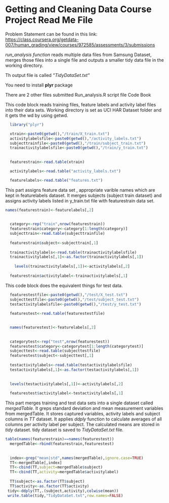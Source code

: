 Getting and Cleaning Data Course Project Read Me File
========================================================
Problem Statement can be found in this link: https://class.coursera.org/getdata-007/human_grading/view/courses/972585/assessments/3/submissions

*run_analysis function* reads multiple data files from Samsung Dataset, merges those files into a single file and outputs a smaller tidy data file in the working directory.

Th output file is called _"TidyDataSet.txt"_

You need to install **plyr** package

There are 2 other files submitted 
Run_analysis.R script file
Code Book


This code block reads training files, feature labels and activity label files into their data sets.
Working directory is set as UCI HAR Dataset folder and it gets the wd by using getwd.


```r
  library("plyr")

  xtrain<-paste0(getwd(),"/train/X_train.txt")
  activitylabelsfile<-paste0(getwd(),"/activity_labels.txt")
  subjecttrainfile<-paste0(getwd(),"/train/subject_train.txt")
  trainactivitylabelsfile<-paste0(getwd(),"/train/y_train.txt")
  
  
  featurestrain<-read.table(xtrain)

  activitylabels<-read.table("activity_labels.txt")

  featurelabels<-read.table("features.txt")
```

This part assigns feature data set , appropriate varible names which are kept in featurelabels dataset.
It merges subjects (subject train dataset) and assigns activity labels listed in y_train.txt file with featurestrain data set.



```r
names(featurestrain)<-featurelabels[,2]
  
  
  category<-rep("train",nrow(featurestrain))
  featurestrain$category<-category[1:length(category)]
  subjecttrain<-read.table(subjecttrainfile)
                           
  featurestrain$subject<-subjecttrain[,1]
  
  trainactivitylabels<-read.table(trainactivitylabelsfile)
  trainactivitylabels[,1]<-as.factor(trainactivitylabels[,1])
 
    levels(trainactivitylabels[,1])<-activitylabels[,2]
  
  featurestrain$activitylabel<-trainactivitylabels[,1]
```
This code block does the equivalent things for test data.



```r
  featurestestfile<-paste0(getwd(),"/test/X_test.txt")
  subjecttestfile<-paste0(getwd(),"/test/subject_test.txt")
  testactivitylabelsfile<-paste0(getwd(),"/test/y_test.txt")
  
  featurestest<-read.table(featurestestfile)

  
  names(featurestest)<-featurelabels[,2]
  
  
  categorytest<-rep("test",nrow(featurestest))
  featurestest$category<-categorytest[1:length(categorytest)]
  subjecttest<-read.table(subjecttestfile)
  featurestest$subject<-subjecttest[,1]
  
  testactivitylabels<-read.table(testactivitylabelsfile)
  testactivitylabels[,1]<-as.factor(testactivitylabels[,1])
  
 
  levels(testactivitylabels[,1])<-activitylabels[,2]
  
  featurestest$activitylabel<-testactivitylabels[,1]
```

This part merges training and test data sets into a single dataset called *mergedTable*.
It greps standard deviation and mean measurement variables from mergedTable.
It stores captured variables, activity labels and subject columns in *TT* dataset.
It applies *ddply* function to calculate averages of all columns per activity label per subject.
The calculated means are stored in *tidy* dataset.
tidy dataset is saved to *TidyDataSet.txt* file.

```r
table(names(featurestrain)==names(featurestest))
  mergedTable<-rbind(featurestrain,featurestest)
  
  
  index<-grep("mean|std",names(mergedTable),ignore.case=TRUE)
  TT<-mergedTable[,index]
  TT<-cbind(TT,subject=mergedTable$subject)
  TT<-cbind(TT,activity=mergedTable$activitylabel)
 
  TT$subject<-as.factor(TT$subject)
  TT$activity<-as.factor(TT$activity)
 tidy<-ddply(TT,.(subject,activity),colwise(mean))
 write.table(tidy,"TidyDataSet.txt",row.names=FALSE)
```
